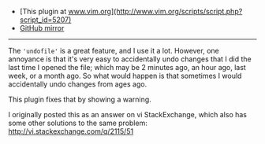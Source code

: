 - [This plugin at www.vim.org](http://www.vim.org/scripts/script.php?script_id=5207)
- [GitHub mirror](https://github.com/vim-scripts/undofile_warn.vim)

----------------


The `'undofile'` is a great feature, and I use it a lot. However, one annoyance
is that it's very easy to accidentally undo changes that I did the last time I
opened the file; which may be 2 minutes ago, an hour ago, last week, or a
month ago.
So what would happen is that sometimes I would accidentally undo changes from
ages ago.

This plugin fixes that by showing a warning.

I originally posted this as an answer on vi StackExchange, which also has some
other solutions to the same problem:
http://vi.stackexchange.com/q/2115/51
